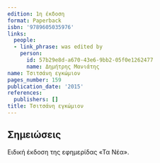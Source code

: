 ```yaml
---
edition: 1η έκδοση
format: Paperback
isbn: '9789605035976'
links:
  people:
  - link_phrase: was edited by
    person:
      id: 57b29e8d-a670-43e6-9bb2-05f0e1262477
      name: Δημήτρης Μανιάτης
name: Τσιτσάνη εγκώμιον
pages_number: 159
publication_date: '2015'
references:
  publishers: []
title: Τσιτσάνη εγκώμιον
---
```


<section class="notes">
<h2>Σημειώσεις</h2>

<p>Ειδική έκδοση της εφημερίδας «Τα Νέα».</p>
</section>

